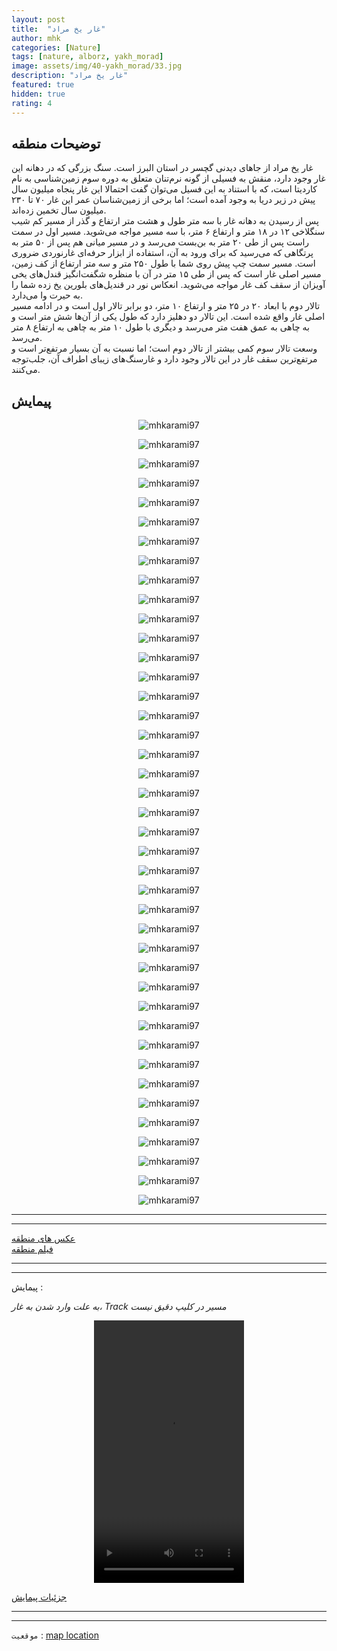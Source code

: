 ```yaml
---
layout: post
title:  "غار یخ مراد"
author: mhk
categories: [Nature]
tags: [nature, alborz, yakh_morad]
image: assets/img/40-yakh_morad/33.jpg
description: "غار یخ مراد"
featured: true
hidden: true
rating: 4
---
```


## توضیحات منطقه
غار یخ مراد از جاهای دیدنی گچسر در استان البرز است.
سنگ بزرگی که در دهانه این غار وجود دارد، منقش به فسیلی از گونه نرم‌تنان متعلق به دوره سوم زمین‌شناسی به نام کاردیتا است، که با استناد به این فسیل می‌توان گفت احتمالا این غار پنجاه میلیون سال پیش در زیر دریا به وجود آمده است؛ اما برخی از زمین‌شناسان عمر این غار ۷۰ تا ۲۳۰ میلیون سال تخمین زده‌اند.  
پس از رسیدن به دهانه غار با سه متر طول و هشت متر ارتفاع و گذر از مسیر کم شیب سنگلاخی ۱۲ در ۱۸ متر و ارتفاع ۶ متر، با سه مسیر مواجه می‌شوید. مسیر اول در سمت راست پس از طی ۲۰ متر به بن‌بست می‌رسد و در مسیر میانی هم پس از ۵۰ متر به پرتگاهی که می‌رسید که برای ورود به آن، استفاده از ابزار حرفه‌ای غارنوردی ضروری است. مسیر سمت چپ پیش روی شما با طول ۲۵۰ متر و سه متر ارتفاع از کف زمین، مسیر اصلی غار است که پس از طی ۱۵ متر در آن با منظره شگفت‌انگیز قندل‌های یخی آویزان از سقف کف غار مواجه می‌شوید. انعکاس نور در قندیل‌های بلورین یخ زده شما را به حیرت وا می‌دارد.  
تالار دوم با ابعاد ۲۰ در ۲۵ متر و ارتفاع ۱۰ متر، دو برابر تالار اول است و در ادامه مسیر اصلی غار واقع شده است. این تالار دو دهلیز دارد که طول یکی از آن‌ها شش متر است و به چاهی به عمق هفت متر می‌رسد و دیگری با طول ۱۰ متر به چاهی به ارتفاع ۸ متر می‌رسد.  
وسعت تالار سوم کمی بیشتر از تالار دوم است؛ اما نسبت به آن بسیار مرتفع‌تر است و مرتفع‌ترین سقف غار در این تالار وجود دارد و غارسنگ‌های زیبای اطراف آن، جلب‌توجه می‌کنند.  

## پیمایش

<p align="center"><img src="/assets/img/40-yakh_morad/01.jpg" alt="mhkarami97" /></p>

<p align="center"><img src="/assets/img/40-yakh_morad/02.jpg" alt="mhkarami97" /></p>

<p align="center"><img src="/assets/img/40-yakh_morad/03.jpg" alt="mhkarami97" /></p>

<p align="center"><img src="/assets/img/40-yakh_morad/04.jpg" alt="mhkarami97" /></p>

<p align="center"><img src="/assets/img/40-yakh_morad/05.jpg" alt="mhkarami97" /></p>

<p align="center"><img src="/assets/img/40-yakh_morad/06.jpg" alt="mhkarami97" /></p>

<p align="center"><img src="/assets/img/40-yakh_morad/07.jpg" alt="mhkarami97" /></p>

<p align="center"><img src="/assets/img/40-yakh_morad/08.jpg" alt="mhkarami97" /></p>

<p align="center"><img src="/assets/img/40-yakh_morad/09.jpg" alt="mhkarami97" /></p>

<p align="center"><img src="/assets/img/40-yakh_morad/10.jpg" alt="mhkarami97" /></p>

<p align="center"><img src="/assets/img/40-yakh_morad/11.jpg" alt="mhkarami97" /></p>

<p align="center"><img src="/assets/img/40-yakh_morad/12.jpg" alt="mhkarami97" /></p>

<p align="center"><img src="/assets/img/40-yakh_morad/13.jpg" alt="mhkarami97" /></p>

<p align="center"><img src="/assets/img/40-yakh_morad/14.jpg" alt="mhkarami97" /></p>

<p align="center"><img src="/assets/img/40-yakh_morad/15.jpg" alt="mhkarami97" /></p>

<p align="center"><img src="/assets/img/40-yakh_morad/16.jpg" alt="mhkarami97" /></p>

<p align="center"><img src="/assets/img/40-yakh_morad/17.jpg" alt="mhkarami97" /></p>

<p align="center"><img src="/assets/img/40-yakh_morad/18.jpg" alt="mhkarami97" /></p>

<p align="center"><img src="/assets/img/40-yakh_morad/19.jpg" alt="mhkarami97" /></p>

<p align="center"><img src="/assets/img/40-yakh_morad/20.jpg" alt="mhkarami97" /></p>

<p align="center"><img src="/assets/img/40-yakh_morad/21.jpg" alt="mhkarami97" /></p>

<p align="center"><img src="/assets/img/40-yakh_morad/22.jpg" alt="mhkarami97" /></p>

<p align="center"><img src="/assets/img/40-yakh_morad/23.jpg" alt="mhkarami97" /></p>

<p align="center"><img src="/assets/img/40-yakh_morad/24.jpg" alt="mhkarami97" /></p>

<p align="center"><img src="/assets/img/40-yakh_morad/25.jpg" alt="mhkarami97" /></p>

<p align="center"><img src="/assets/img/40-yakh_morad/26.jpg" alt="mhkarami97" /></p>

<p align="center"><img src="/assets/img/40-yakh_morad/27.jpg" alt="mhkarami97" /></p>

<p align="center"><img src="/assets/img/40-yakh_morad/28.jpg" alt="mhkarami97" /></p>

<p align="center"><img src="/assets/img/40-yakh_morad/29.jpg" alt="mhkarami97" /></p>

<p align="center"><img src="/assets/img/40-yakh_morad/30.jpg" alt="mhkarami97" /></p>

<p align="center"><img src="/assets/img/40-yakh_morad/31.jpg" alt="mhkarami97" /></p>

<p align="center"><img src="/assets/img/40-yakh_morad/32.jpg" alt="mhkarami97" /></p>

<p align="center"><img src="/assets/img/40-yakh_morad/33.jpg" alt="mhkarami97" /></p>

<p align="center"><img src="/assets/img/40-yakh_morad/34.jpg" alt="mhkarami97" /></p>

<p align="center"><img src="/assets/img/40-yakh_morad/35.jpg" alt="mhkarami97" /></p>

<p align="center"><img src="/assets/img/40-yakh_morad/36.jpg" alt="mhkarami97" /></p>

<p align="center"><img src="/assets/img/40-yakh_morad/37.jpg" alt="mhkarami97" /></p>

<p align="center"><img src="/assets/img/40-yakh_morad/38.jpg" alt="mhkarami97" /></p>

<p align="center"><img src="/assets/img/40-yakh_morad/39.jpg" alt="mhkarami97" /></p>

<p align="center"><img src="/assets/img/40-yakh_morad/40.jpg" alt="mhkarami97" /></p>

<p align="center"><img src="/assets/img/40-yakh_morad/41.jpg" alt="mhkarami97" /></p>

---
---

[عکس های منطقه](https://www.instagram.com/p/CaXg2qHsiiQ/)  
[فیلم منطقه](https://www.instagram.com/p/CaZFj_ll4r8/)  

---
---

پیمایش : 

*به علت وارد شدن به غار، Track مسیر در کلیپ دقیق نیست*

<p align="center">
<video width="240" height="420" controls>
  <source src="/assets/img/40-yakh_morad/01.mp4" type="video/mp4">
</video>
</p>

[جزئیات پیمایش](/assets/img/40-yakh_morad/42.jpg)  

---
---

`موقعیت` : [map location](https://www.google.com/maps/place/Yakh+Morad+Cave/@36.1182484,51.2718548,15z/data=!4m5!3m4!1s0x0:0x289f8ca61b2d0485!8m2!3d36.1182484!4d51.2718548)
